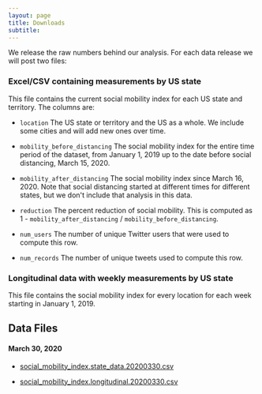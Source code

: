 ```yaml
---
layout: page
title: Downloads
subtitle: 
---
```

We release the raw numbers behind our analysis. For each data release we will post two files:

### Excel/CSV containing measurements by US state

This file contains the current social mobility index for each US state and territory. The columns are:

- `location` The US state or territory and the US as a whole. We include some cities and will add new ones over time.

- `mobility_before_distancing`	The social mobility index for the entire time period of the dataset, from January 1, 2019 up to the date before social distancing, March 15, 2020.

- `mobility_after_distancing` The social mobility index since March 16, 2020. Note that social distancing started at different times for different states, but we don't include that analysis in this data.

- `reduction` The percent reduction of social mobility. This is computed as 1 - `mobility_after_distancing` / `mobility_before_distancing`. 

- `num_users` The number of unique Twitter users that were used to compute this row.

- `num_records` The number of unique tweets used to compute this row.

### Longitudinal data with weekly measurements by US state
This file contains the social mobility index for every location for each week starting in January 1, 2019.


## Data Files
#### March 30, 2020

- [social_mobility_index.state_data.20200330.csv](data/social_mobility_index.state_data.20200330.csv)

- [social_mobility_index.longitudinal.20200330.csv](data/social_mobility_index.longitudinal.20200330.csv)
